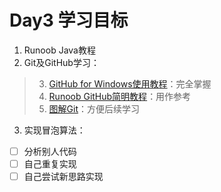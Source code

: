 # Day3 学习目标

1. Runoob Java教程
2. Git及GitHub学习：
> 3. [GitHub for  Windows使用教程](https://www.cnblogs.com/opsprobe/p/9893325.html)：完全掌握
> 3. [Runoob GitHub简明教程](https://www.runoob.com/w3cnote/git-guide.html)：用作参考
> 4. [图解Git](http://marklodato.github.io/visual-git-guide/index-zh-cn.html)：方便后续学习
3. 实现冒泡算法：
- [ ] 分析别人代码
- [ ] 自己重复实现
- [ ] 自己尝试新思路实现